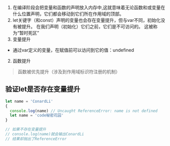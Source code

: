 1. 在编译阶段会把变量和函数的声明放入内存中,这就意味着无论函数和或变量在什么位置声明，它们都会移动到它们所在作用域的顶部。
2. let关键字（和const）声明的变量也会存在变量提升，但与var不同，初始化没有被提升。 在我们声明（初始化）它们之前，它们是不可访问的。 这被称为“暂时死区”
3. 变量提升
  - 通过var定义的变量，在赋值前可以访问到它的值：undefined
2. 函数提升

> 函数被优先提升（涉及到作用域标识符注册的机制）

## 验证let是否存在变量提升
```js
let name = 'ConardLi'
{
  console.log(name) // Uncaught ReferenceError: name is not defined
  let name = 'code秘密花园'
}

// 如果不存在变量提升
// console.log(name)就会输出ConardLi
// 结果却抛出了ReferenceError
```